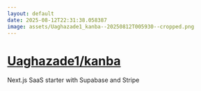 ```yaml
---
layout: default
date: 2025-08-12T22:31:38.058387
image: assets/Uaghazade1_kanba--20250812T005930--cropped.png
---
```


# [Uaghazade1/kanba](https://github.com/Uaghazade1/kanba)

Next.js SaaS starter with Supabase and Stripe
